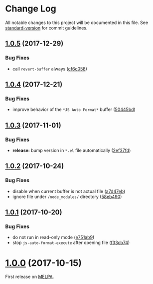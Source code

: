 <!-- markdownlint-disable -->
# Change Log

All notable changes to this project will be documented in this file. See [standard-version](https://github.com/conventional-changelog/standard-version) for commit guidelines.

<a name="1.0.5"></a>
## [1.0.5](https://github.com/ybiquitous/js-auto-format-mode/compare/1.0.4...1.0.5) (2017-12-29)


### Bug Fixes

* call `revert-buffer` always ([cf6c058](https://github.com/ybiquitous/js-auto-format-mode/commit/cf6c058))



<a name="1.0.4"></a>
## [1.0.4](https://github.com/ybiquitous/js-auto-format-mode/compare/1.0.3...1.0.4) (2017-12-21)


### Bug Fixes

* improve behavior of the `*JS Auto Format*` buffer ([50445bd](https://github.com/ybiquitous/js-auto-format-mode/commit/50445bd))



<a name="1.0.3"></a>
## [1.0.3](https://github.com/ybiquitous/js-auto-format-mode/compare/1.0.2...1.0.3) (2017-11-01)


### Bug Fixes

* **release:** bump version in `*.el` file automatically ([2ef37fd](https://github.com/ybiquitous/js-auto-format-mode/commit/2ef37fd))



<a name="1.0.2"></a>
## [1.0.2](https://github.com/ybiquitous/js-auto-format-mode/compare/1.0.1...1.0.2) (2017-10-24)


### Bug Fixes

* disable when current buffer is not actual file ([a7d47eb](https://github.com/ybiquitous/js-auto-format-mode/commit/a7d47eb))
* ignore file under `/node_modules/` directory ([58eb490](https://github.com/ybiquitous/js-auto-format-mode/commit/58eb490))



<a name="1.0.1"></a>
## [1.0.1](https://github.com/ybiquitous/js-auto-format-mode/compare/1.0.0...1.0.1) (2017-10-20)


### Bug Fixes

* do not run in read-only mode ([e751ab9](https://github.com/ybiquitous/js-auto-format-mode/commit/e751ab9))
* stop `js-auto-format-execute` after opening file ([f33cb74](https://github.com/ybiquitous/js-auto-format-mode/commit/f33cb74))



<a name="1.0.0"></a>
# [1.0.0](https://github.com/ybiquitous/js-auto-format-mode/releases/tag/1.0.0) (2017-10-15)

First release on [MELPA](https://melpa.org/).
